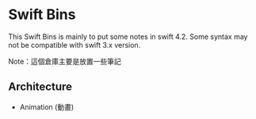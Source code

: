 # Swift Bins
This Swift Bins is mainly to put some notes in swift 4.2. 
Some syntax may not be compatible with swift 3.x version.

Note：這個倉庫主要是放置一些筆記

## Architecture
- Animation (動畫)

